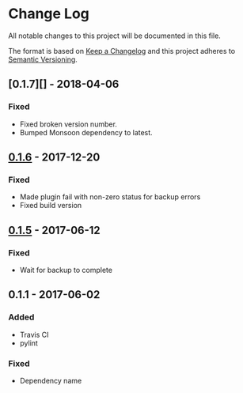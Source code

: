 # Change Log
All notable changes to this project will be documented in this file.

The format is based on [Keep a Changelog](http://keepachangelog.com/)
and this project adheres to [Semantic Versioning](http://semver.org/).

## [0.1.7][] - 2018-04-06
### Fixed
-   Fixed broken version number.
-   Bumped Monsoon dependency to latest.

## [0.1.6][] - 2017-12-20
### Fixed
-   Made plugin fail with non-zero status for backup errors
-   Fixed build version

## [0.1.5][] - 2017-06-12
### Fixed
-   Wait for backup to complete

## 0.1.1 - 2017-06-02
### Added
-   Travis CI
-   pylint

### Fixed
-   Dependency name

[Unreleased]: https://github.ibm.com/apset/monsoon-backup-mysql/compare/0.1.7...HEAD
[0.1.6]: https://github.ibm.com/apset/monsoon-backup-mysql/compare/0.1.6...0.1.7
[0.1.6]: https://github.ibm.com/apset/monsoon-backup-mysql/compare/0.1.5...0.1.6
[0.1.5]: https://github.ibm.com/apset/monsoon-backup-mysql/compare/0.1.1...0.1.5

